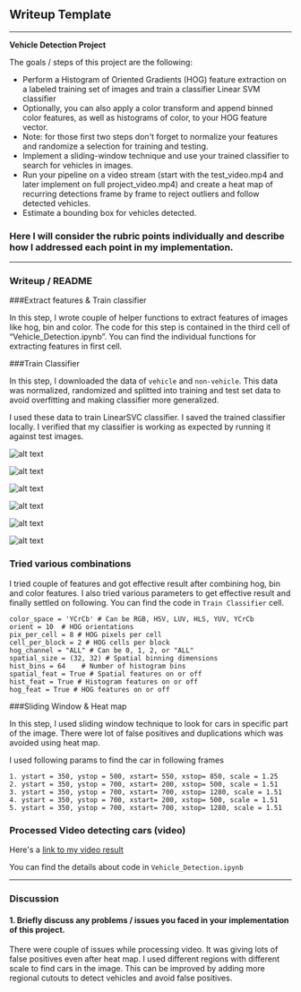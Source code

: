 ## Writeup Template

---

**Vehicle Detection Project**

The goals / steps of this project are the following:

* Perform a Histogram of Oriented Gradients (HOG) feature extraction on a labeled training set of images and train a classifier Linear SVM classifier
* Optionally, you can also apply a color transform and append binned color features, as well as histograms of color, to your HOG feature vector. 
* Note: for those first two steps don't forget to normalize your features and randomize a selection for training and testing.
* Implement a sliding-window technique and use your trained classifier to search for vehicles in images.
* Run your pipeline on a video stream (start with the test_video.mp4 and later implement on full project_video.mp4) and create a heat map of recurring detections frame by frame to reject outliers and follow detected vehicles.
* Estimate a bounding box for vehicles detected.


[//]: # (Image References)

[image1]: ./output_images/test_img_result_1.png "Test Image 1"
[image2]: ./output_images/test_img_result_2.png "Test Image 2"
[image3]: ./output_images/test_img_result_3.png "Test Image 3"
[image4]: ./output_images/test_img_result_4.png "Test Image 4"
[image5]: ./output_images/test_img_result_5.png "Test Image 5"
[image6]: ./output_images/test_img_result_6.png "Test Image 6"
[video1]: project_result.mp4 "Video"


### Here I will consider the rubric points individually and describe how I addressed each point in my implementation.  

---

### Writeup / README

###Extract features & Train classifier

In this step, I wrote couple of helper functions to extract features of images like hog, bin and color. The code for this step is contained in the third cell of “Vehicle_Detection.ipynb”. You can find the individual functions for extracting features in first cell. 

###Train Classifier

In this step, I downloaded the data of `vehicle` and `non-vehicle`. This data was normalized, randomized and splitted into training and test set data to avoid overfitting and making classifier more generalized.

I used these data to train LinearSVC classifier. I saved the trained classifier locally. I verified that my classifier is working as expected by running it against test images.


![alt text][image1]

![alt text][image2]

![alt text][image3]

![alt text][image4]

![alt text][image5]

![alt text][image6]


### Tried various combinations
I tried couple of features and got effective result after combining hog, bin and color features. I also tried various parameters to get effective result and finally settled on following. You can find the code in `Train Classifier` cell.

```
color_space = 'YCrCb' # Can be RGB, HSV, LUV, HLS, YUV, YCrCb
orient = 10  # HOG orientations
pix_per_cell = 8 # HOG pixels per cell
cell_per_block = 2 # HOG cells per block
hog_channel = "ALL" # Can be 0, 1, 2, or "ALL"
spatial_size = (32, 32) # Spatial binning dimensions
hist_bins = 64    # Number of histogram bins
spatial_feat = True # Spatial features on or off
hist_feat = True # Histogram features on or off
hog_feat = True # HOG features on or off
```

###Sliding Window & Heat map

In this step, I used sliding window technique to look for cars in specific part of the image. There were lot of false positives and duplications which was avoided using heat map.

I used following params to find the car in following frames
```
1. ystart = 350, ystop = 500, xstart= 550, xstop= 850, scale = 1.25
2. ystart = 350, ystop = 700, xstart= 200, xstop= 500, scale = 1.51
3. ystart = 350, ystop = 700, xstart= 700, xstop= 1280, scale = 1.51
4. ystart = 350, ystop = 700, xstart= 200, xstop= 500, scale = 1.51
5. ystart = 350, ystop = 700, xstart= 700, xstop= 1280, scale = 1.51 
```

### Processed Video detecting cars (video)

Here's a [link to my video result](./project_result.mp4)

You can find the details about code in `Vehicle_Detection.ipynb`

---

### Discussion

#### 1. Briefly discuss any problems / issues you faced in your implementation of this project. 

There were couple of issues while processing video. It was giving lots of false positives even after heat map. I used different regions with different scale to find cars in the image. This can be improved by adding more regional cutouts to detect vehicles and avoid false positives.
